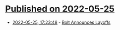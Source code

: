 # [Published on 2022-05-25](index.md)

* [2022-05-25, 17:23:48](https://news.ycombinator.com/item?id=31507599) - [Bolt Announces Layoffs](https://www.bolt.com/blog/message-from-bolt-ceo)
